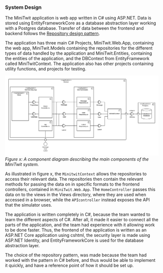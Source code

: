 ### System Design 
The MiniTwit application is web app written in C# using ASP.NET. Data is stored using EntityFrameworkCore as a database abstraction layer working with a Postgres database. Transfer of data between the frontend and backend follows the [Repository design pattern](https://martinfowler.com/eaaCatalog/repository.html).

The application has three main C# Projects, MiniTwit.Web.App, containing the web app, MiniTwit.Models containing the repositories for the different types of data handled by the application and MiniTwit.Entities, containing the entities of the application, and the DBContext from EntityFramework called MiniTwitContext. The application also has other projects containing utility functions, and projects for testing.

![Component diagram](./images/component_diagram.png)*Figure x: A component diagram describing the main components of the MiniTwit system.*

As illustrated in figure x, the `MinitwitContext` allows the repositories to access their relevant data. The repositories then contain the relevant methods for passing the data on in specific formats to the frontend controllers, contained in `MiniTwit.Web.App`. The `HomeController` passes this data on to the views in the Views directory, where they are used when accessed in a browser, while the `APIcontroller` instead exposes the API that the simulator uses.

The application is written completely in C#, because the team wanted to learn the different aspects of C#. After all, it made it easier to connect all the parts of the application, and the team had experience with it allowing work to be done faster. Thus, the frontend of the application is written as an ASP.NET Core application using cshtml, the security layer is made using ASP.NET Identity, and EntityFrameworkCore is used for the database abstraction layer.

The choice of the repository pattern, was made because the team had worked with the pattern in C# before, and thus would be able to implement it quickly, and have a reference point of how it should be set up.